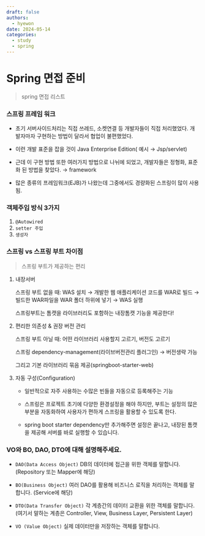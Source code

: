 ```yaml
---
draft: false
authors:
  - hyewon
date: 2024-05-14
categories:
  - study
  - spring
---
```

# Spring 면접 준비
> spring 면접 리스트
<!-- more -->
### 스프링 프레임 워크
- 초기 서버사이드처리는 직접 쓰레드, 소켓연결 등 개발자들이 직접 처리했었다. 개발자마자 구현하는 방법이 달라서 협업이 불편했었다.

- 이런 개발 표준을 잡을 것이 Java Enterprise Edition( 예시 → Jsp/servlet)

- 근데 이 구현 방법 또한 여러가지 방법으로 나뉘에 되었고, 개발자들은 정형화, 표준화 된 방법을 찾았다. → framework
  
- 많은 종류의 프레임워크(EJB)가 나왔는데 그중에서도 경량화된 스프링이 많이 사용됨.

### 객체주입 방식 3가지

1. `@Autowired`
2. `setter 주입`
3. `생성자`


### 스프링  vs 스프링 부트 차이점

> 스프링 부트가 제공하는 편리

1. 내장서버
    
    스프링 부트 없을 때:  WAS 설치 → 개발한 웹   애플리케이션 코드를 WAR로 빌드 → 빌드한 WAR파일을 WAR 폴더 하위에 넣기 → WAS 실행      
    
    스프링부트는 톰캣을 라이브러리도 포함하는 내장톰캣 기능을 제공한다!
    
2. 편리한 의존성 & 권장 버전 관리
    
    스프링 부트 아닐 때:  어떤 라이브러리 사용할지 고르기, 버전도 고르기  
    
    스프링 dependency-management(라이브버전관리 플러그인) → 버전생략 가능  
    
    그리고 기본 라이브러리 묶음 제공(springboot-starter-web)   
    
3. 자동 구성(Configuration)
    - 일반적으로 자주 사용하는 수많은 빈들을 자동으로 등록해주는 기능
    
    - 스프링은 프로젝트 초기에 다양한 환경설정을 해야 하지만, 부트는 설정의 많은 부분을 자동화하여 사용자가 편하게 스프링을 활용할 수 있도록 한다.
    - spring boot starter dependency만 추가해주면 설정은 끝나고, 내장된 톰캣을 제공해 서버를 바로 실행할 수 있습니다.
  

### VO와 BO, DAO, DTO에 대해 설명해주세요.

  - `DAO(Data Access Object)` DB의 데이터에 접근을 위한 객체를 말합니다. (Repository 또는 Mapper에 해당)
  
  - `BO(Business Object)` 여러 DAO를 활용해 비즈니스 로직을 처리하는 객체를 말합니다. (Service에 해당)
  
  - `DTO(Data Transfer Object)` 각 계층간의 데이터 교환을 위한 객체를 말합니다. (여기서 말하는 계층은 Controller, View, Business Layer, Persistent Layer)
  
  - `VO (Value Object)` 실제 데이터만을 저장하는 객체를 말합니다.